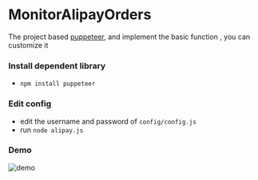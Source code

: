 # MonitorAlipayOrders

The project based [puppeteer](<https://github.com/GoogleChrome/puppeteer>), and  implement the basic function , you can customize it

### Install dependent library

- `npm install puppeteer`

### Edit config

- edit the username and password of `config/config.js`
- run `node alipay.js`

### Demo

![demo](demo.gif)
